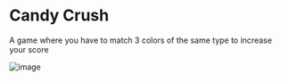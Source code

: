 # Candy Crush

A game where you have to match 3 colors of the same type to increase your score

![image](https://github.com/user-attachments/assets/a0980856-a7a1-4200-8eaa-d1f32cc3dcd1)
